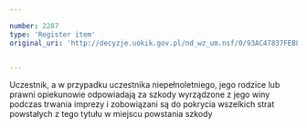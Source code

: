 ```yaml
---

number: 2287
type: 'Register item'
original_uri: 'http://decyzje.uokik.gov.pl/nd_wz_um.nsf/0/93AC47837FEB81EFC1257888003704D5?OpenDocument'


---
```


Uczestnik, a w przypadku uczestnika niepełnoletniego, jego rodzice lub prawni opiekunowie odpowiadają za szkody wyrządzone z jego winy podczas trwania imprezy i zobowiązani są do pokrycia wszelkich strat powstałych z tego tytułu w miejscu powstania szkody
